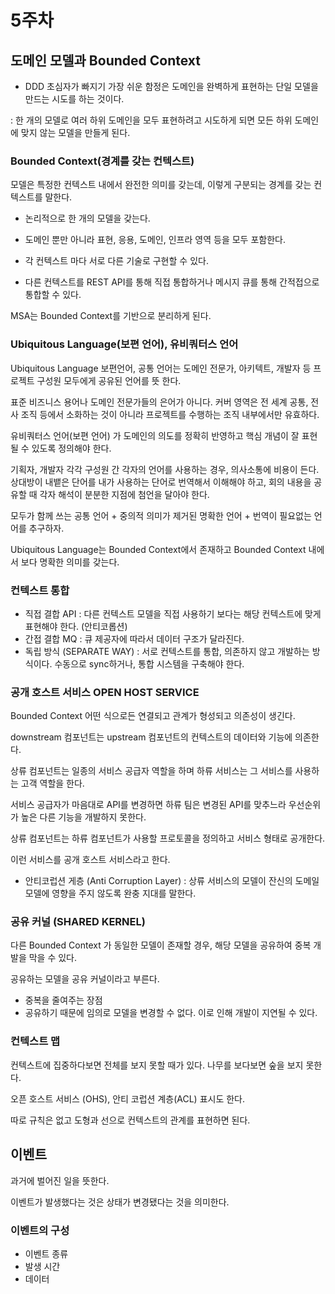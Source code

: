 # 5주차

## 도메인 모델과 Bounded Context

- DDD 초심자가 빠지기 가장 쉬운 함정은 도메인을 완벽하게 표현하는 단일 모델을 만드는 시도를 하는 것이다.

: 한 개의 모델로 여러 하위 도메인을 모두 표현하려고 시도하게 되면 모든 하위 도메인에 맞지 않는 모델을 만들게 된다.


### Bounded Context(경계를 갖는 컨텍스트)

모델은 특정한 컨텍스트 내에서 완전한 의미를 갖는데, 이렇게 구분되는 경계를 갖는 컨텍스트를 말한다. 

- 논리적으로 한 개의 모델을 갖는다. 

- 도메인 뿐만 아니라 표현, 응용, 도메인, 인프라 영역 등을 모두 포함한다. 

- 각 컨텍스트 마다 서로 다른 기술로 구현할 수 있다. 

- 다른 컨텍스트를 REST API를 통해 직접 통합하거나 메시지 큐를 통해 간적접으로 통합할 수 있다. 


MSA는 Bounded Context를 기반으로 분리하게 된다. 


### Ubiquitous Language(보편 언어), 유비쿼터스 언어 

Ubiquitous Language 보편언어, 공통 언어는 도메인 전문가, 아키텍트, 개발자 등 프로젝트 구성원 모두에게 공유된 언어를 뜻 한다. 

표준 비즈니스 용어나 도메인 전문가들의 은어가 아니다. 커버 영역은 전 세계 공통, 전사 조직 등에서 소화하는 것이 아니라 프로젝트를 수행하는 조직 내부에서만 유효하다.

유비쿼터스 언어(보편 언어) 가 도메인의 의도를 정확히 반영하고 핵심 개념이 잘 표현될 수 있도록 정의해야 한다.

기획자, 개발자 각각 구성원 간 각자의 언어를 사용하는 경우, 의사소통에 비용이 든다. 상대방이 내뱉은 단어를 내가 사용하는 단어로 번역해서 이해해야 하고, 회의 내용을 공유할 때 각자 해석이 분분한 지점에 첨언을 달아야 한다.

모두가 함께 쓰는 공통 언어 + 중의적 의미가 제거된 명확한 언어 + 번역이 필요없는 언어를 추구하자.

Ubiquitous Language는 Bounded Context에서 존재하고 Bounded Context 내에서 보다 명확한 의미를 갖는다. 

### 컨텍스트 통합 

- 직접 결합 API : 다른 컨텍스트 모델을 직접 사용하기 보다는 해당 컨텍스트에 맞게 표현해야 한다. (안티코롭션)
- 간접 결합 MQ : 큐 제공자에 따라서 데이터 구조가 달라진다. 
- 독립 방식 (SEPARATE WAY) : 서로 컨텍스트를 통합, 의존하지 않고 개발하는 방식이다. 수동으로 sync하거나, 통합 시스템을 구축해야 한다. 

### 공개 호스트 서비스 OPEN HOST SERVICE

Bounded Context 어떤 식으로든 연결되고 관계가 형성되고 의존성이 생긴다. 

downstream 컴포넌트는 upstream 컴포넌트의 컨텍스트의 데이터와 기능에 의존한다. 

상류 컴포넌트는 일종의 서비스 공급자 역할을 하며 하류 서비스는 그 서비스를 사용하는 고객 역할을 한다.

서비스 공급자가 마음대로 API를 변경하면 하류 팀은 변경된 API를 맞추느라 우선순위가 높은 다른 기능을 개발하지 못한다. 

상류 컴포넌트는 하류 컴포넌트가 사용할 프로토콜을 정의하고 서비스 형태로 공개한다. 

이런 서비스를 공개 호스트 서비스라고 한다.

- 안티코럽션 게층 (Anti Corruption Layer) : 상류 서비스의 모델이 잔신의 도메일 모델에 영향을 주지 않도록 완충 지대를 말한다. 

### 공유 커널 (SHARED KERNEL) 

다른 Bounded Context 가 동일한 모델이 존재할 경우, 해당 모델을 공유하여 중복 개발을 막을 수 있다.

공유하는 모델을 공유 커널이라고 부른다. 

- 중복을 줄여주는 장점
- 공유하기 때문에 임의로 모델을 변경할 수 없다. 이로 인해 개발이 지연될 수 있다. 


### 컨텍스트 맵 

컨텍스트에 집중하다보면 전체를 보지 못할 때가 있다. 나무를 보다보면 숲을 보지 못한다. 

오픈 호스트 서비스 (OHS), 안티 코럽션 계층(ACL) 표시도 한다. 

따로 규칙은 없고 도형과 선으로 컨텍스트의 관계를 표현하면 된다. 


## 이벤트 

과거에 벌어진 일을 뜻한다. 

이벤트가 발생했다는 것은 상태가 변경됐다는 것을 의미한다. 

### 이벤트의 구성

- 이벤트 종류
- 발생 시간
- 데이터 





